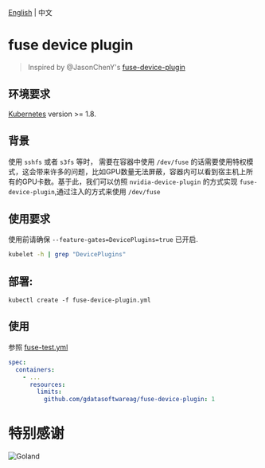 [English](README.md) | 中文

# fuse device plugin

> Inspired by @JasonChenY's [fuse-device-plugin](https://github.com/JasonChenY/fuse-device-plugin)

## 环境要求

[Kubernetes](https://github.com/kubernetes/community/blob/master/contributors/design-proposals/resource-management/device-plugin.md)
version >= 1.8.

## 背景

使用 `sshfs` 或者 `s3fs` 等时， 需要在容器中使用 `/dev/fuse`
的话需要使用特权模式，这会带来许多的问题，比如GPU数量无法屏蔽，容器内可以看到宿主机上所有的GPU卡数。基于此，我们可以仿照 `nvidia-device-plugin`
的方式实现 `fuse-device-plugin`,通过注入的方式来使用 `/dev/fuse`

## 使用要求

使用前请确保 `--feature-gates=DevicePlugins=true` 已开启.

```bash
kubelet -h | grep "DevicePlugins"
```

## 部署:

```
kubectl create -f fuse-device-plugin.yml
```

## 使用

参照 [fuse-test.yml](fuse-test.yml)

```yaml
spec:
  containers:
    - ...
      resources:
        limits:
          github.com/gdatasoftwareag/fuse-device-plugin: 1
```

# 特别感谢

![Goland](https://blog.jetbrains.com/wp-content/uploads/2019/01/goland_icon.svg)
